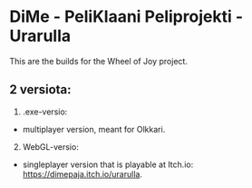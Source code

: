 # DiMe - PeliKlaani Peliprojekti - Urarulla

This are the builds for the Wheel of Joy project.

## 2 versiota:
1. .exe-versio:
- multiplayer version, meant for Olkkari.

2. WebGL-versio:
- singleplayer version that is playable at Itch.io: https://dimepaja.itch.io/urarulla.
